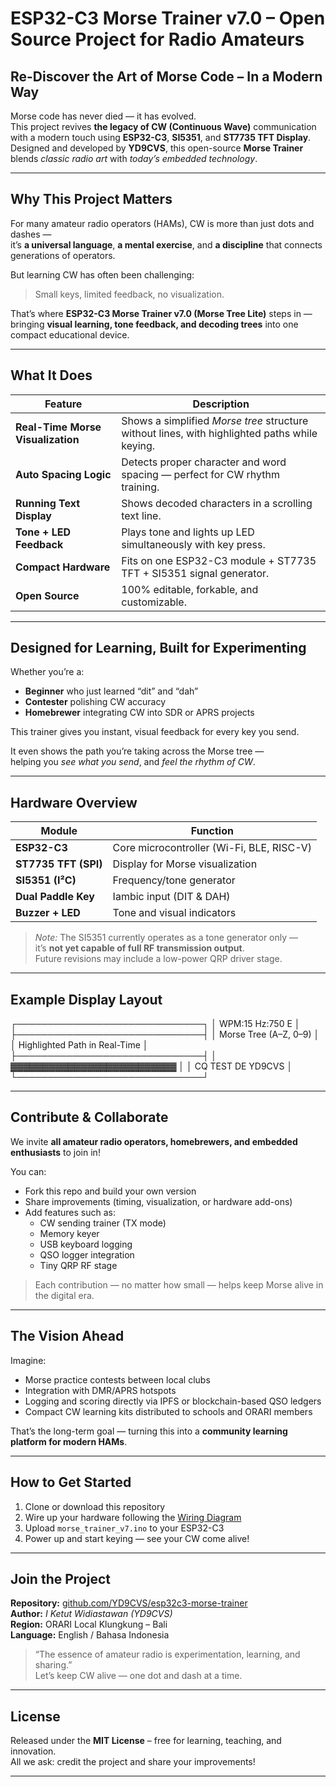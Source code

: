 # ESP32-C3 Morse Trainer v7.0 – Open Source Project for Radio Amateurs

## Re-Discover the Art of Morse Code – In a Modern Way

Morse code has never died — it has evolved.  
This project revives **the legacy of CW (Continuous Wave)** communication with a modern touch using **ESP32-C3**, **SI5351**, and **ST7735 TFT Display**.  
Designed and developed by **YD9CVS**, this open-source **Morse Trainer** blends *classic radio art* with *today’s embedded technology*.

---

## Why This Project Matters

For many amateur radio operators (HAMs), CW is more than just dots and dashes —  
it’s **a universal language**, **a mental exercise**, and **a discipline** that connects generations of operators.  

But learning CW has often been challenging:  
> Small keys, limited feedback, no visualization.

That’s where **ESP32-C3 Morse Trainer v7.0 (Morse Tree Lite)** steps in —  
bringing **visual learning, tone feedback, and decoding trees** into one compact educational device.

---

## What It Does

| Feature | Description |
|----------|-------------|
| **Real-Time Morse Visualization** | Shows a simplified *Morse tree* structure without lines, with highlighted paths while keying. |
| **Auto Spacing Logic** | Detects proper character and word spacing — perfect for CW rhythm training. |
| **Running Text Display** | Shows decoded characters in a scrolling text line. |
| **Tone + LED Feedback** | Plays tone and lights up LED simultaneously with key press. |
| **Compact Hardware** | Fits on one ESP32-C3 module + ST7735 TFT + SI5351 signal generator. |
| **Open Source** | 100% editable, forkable, and customizable. |

---

## Designed for Learning, Built for Experimenting

Whether you’re a:
- **Beginner** who just learned “dit” and “dah”  
- **Contester** polishing CW accuracy  
- **Homebrewer** integrating CW into SDR or APRS projects  

This trainer gives you instant, visual feedback for every key you send.

It even shows the path you’re taking across the Morse tree —  
helping you *see what you send*, and *feel the rhythm of CW*.

---

## Hardware Overview

| Module | Function |
|---------|-----------|
| **ESP32-C3** | Core microcontroller (Wi-Fi, BLE, RISC-V) |
| **ST7735 TFT (SPI)** | Display for Morse visualization |
| **SI5351 (I²C)** | Frequency/tone generator |
| **Dual Paddle Key** | Iambic input (DIT & DAH) |
| **Buzzer + LED** | Tone and visual indicators |

> *Note:* The SI5351 currently operates as a tone generator only —  
it’s **not yet capable of full RF transmission output**.  
Future revisions may include a low-power QRP driver stage.

---

## Example Display Layout
┌──────────────────────────────┐
│ WPM:15 Hz:750 E │
├──────────────────────────────┤
│ Morse Tree (A–Z, 0–9) │
│ Highlighted Path in Real-Time │
├──────────────────────────────┤
│ ▓▓▓▓▓▓▓▓▓▓▓▓▓▓▓▓▓▓▓▓▓▓▓▓▓▓ │
│ CQ TEST DE YD9CVS │
└──────────────────────────────┘

---

## Contribute & Collaborate

We invite **all amateur radio operators, homebrewers, and embedded enthusiasts** to join in!

You can:
- Fork this repo and build your own version  
- Share improvements (timing, visualization, or hardware add-ons)  
- Add features such as:
  - CW sending trainer (TX mode)
  - Memory keyer
  - USB keyboard logging
  - QSO logger integration
  - Tiny QRP RF stage

> Each contribution — no matter how small — helps keep Morse alive in the digital era.

---

## The Vision Ahead

Imagine:
- Morse practice contests between local clubs  
- Integration with DMR/APRS hotspots  
- Logging and scoring directly via IPFS or blockchain-based QSO ledgers  
- Compact CW learning kits distributed to schools and ORARI members

That’s the long-term goal — turning this into a **community learning platform for modern HAMs**.

---

## How to Get Started

1. Clone or download this repository  
2. Wire up your hardware following the [Wiring Diagram](docs/wiring.png)  
3. Upload `morse_trainer_v7.ino` to your ESP32-C3  
4. Power up and start keying — see your CW come alive!

---

## Join the Project

**Repository:** [github.com/YD9CVS/esp32c3-morse-trainer](https://github.com/YD9CVS/esp32c3-morse-trainer)  
**Author:** *I Ketut Widiastawan (YD9CVS)*  
**Region:** ORARI Local Klungkung – Bali  
**Language:** English / Bahasa Indonesia  

> “The essence of amateur radio is experimentation, learning, and sharing.”  
> Let’s keep CW alive — one dot and dash at a time.

---

## License
Released under the **MIT License** – free for learning, teaching, and innovation.  
All we ask: credit the project and share your improvements!

---

